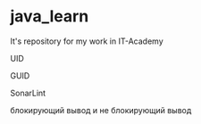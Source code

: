 # java_learn
It's repository for my work in IT-Academy 

UID

GUID

SonarLint

блокирующий вывод и не блокирующий вывод